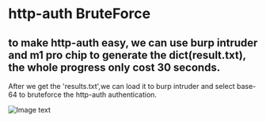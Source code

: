 # http-auth BruteForce
## to make http-auth easy, we can use burp intruder and m1 pro chip to generate the dict(result.txt), the whole progress only cost 30 seconds. 
After we get the 'results.txt',we can load it to burp intruder and select base-64 to bruteforce the http-auth authentication.

![Image text](https://github.com/ClairJobs/http-auth-BruteForce/blob/main/img/p1.png)
